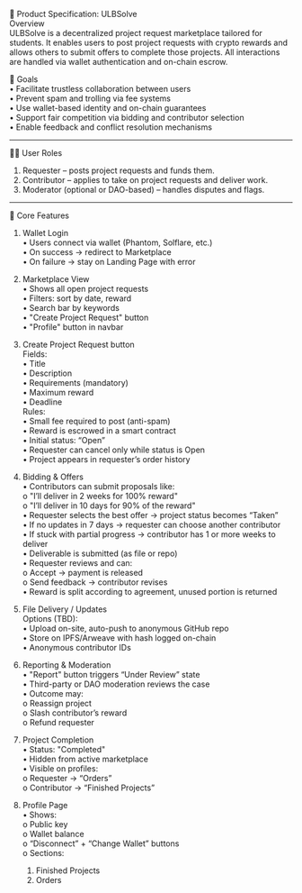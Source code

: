 📘 Product Specification: ULBSolve   
Overview   
ULBSolve is a decentralized project request marketplace tailored for students. It enables users to post project requests with crypto rewards and allows others to submit offers to complete those projects. All interactions are handled via wallet authentication and on-chain escrow.   

🎯 Goals   
•	Facilitate trustless collaboration between users   
•	Prevent spam and trolling via fee systems   
•	Use wallet-based identity and on-chain guarantees   
•	Support fair competition via bidding and contributor selection   
•	Enable feedback and conflict resolution mechanisms    
________________________________________
🧑‍💻 User Roles   
1.	Requester – posts project requests and funds them.   
2.	Contributor – applies to take on project requests and deliver work.   
3.	Moderator (optional or DAO-based) – handles disputes and flags.   
________________________________________
🧩 Core Features   
1. Wallet Login   
•	Users connect via wallet (Phantom, Solflare, etc.)   
•	On success → redirect to Marketplace   
•	On failure → stay on Landing Page with error

2. Marketplace View   
•	Shows all open project requests   
•	Filters: sort by date, reward   
•	Search bar by keywords   
•	"Create Project Request" button   
•	"Profile" button in navbar

3. Create Project Request button   
Fields:   
•	Title   
•	Description   
•	Requirements (mandatory)   
•	Maximum reward   
•	Deadline   
Rules:   
•	Small fee required to post (anti-spam)   
•	Reward is escrowed in a smart contract   
•	Initial status: “Open”   
•	Requester can cancel only while status is Open   
•	Project appears in requester’s order history

4. Bidding & Offers   
•	Contributors can submit proposals like:   
o	"I’ll deliver in 2 weeks for 100% reward"   
o	"I’ll deliver in 10 days for 90% of the reward"   
•	Requester selects the best offer → project status becomes “Taken”   
•	If no updates in 7 days → requester can choose another contributor   
•	If stuck with partial progress → contributor has 1 or more weeks to deliver   
•	Deliverable is submitted (as file or repo)   
•	Requester reviews and can:   
o	Accept → payment is released   
o	Send feedback → contributor revises   
•	Reward is split according to agreement, unused portion is returned

5. File Delivery / Updates   
Options (TBD):   
•	Upload on-site, auto-push to anonymous GitHub repo   
•	Store on IPFS/Arweave with hash logged on-chain   
•	Anonymous contributor IDs
 
6. Reporting & Moderation      
•	"Report" button triggers “Under Review” state   
•	Third-party or DAO moderation reviews the case   
•	Outcome may:   
o	Reassign project   
o	Slash contributor’s reward   
o	Refund requester
 
7. Project Completion   
•	Status: "Completed"   
•	Hidden from active marketplace   
•	Visible on profiles:   
o	Requester → “Orders”   
o	Contributor → “Finished Projects”   

8. Profile Page   
•	Shows:   
o	Public key   
o	Wallet balance   
o	“Disconnect” + “Change Wallet” buttons   
o	Sections:   
	1. Finished Projects
  	2. Orders


